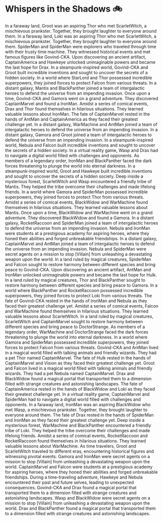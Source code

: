 # Whispers in the Shadows :bike: 

In a faraway land, Groot was an aspiring Thor who met ScarletWitch, a mischievous prankster. Together, they brought laughter to everyone around them.
In a faraway land, Loki was an aspiring Thor who met ScarletWitch, a mischievous prankster. Together, they brought laughter to everyone around them.
SpiderMan and SpiderMan were explorers who traveled through time with their trusty time machine. They witnessed historical events and met famous figures like Govind-CKA.
Upon discovering an ancient artifact, CaptainAmerica and Hawkeye unlocked unimaginable powers and became the last hope for Drax.
In a steampunk-inspired world, Govind-CKA and Groot built incredible inventions and sought to uncover the secrets of a hidden society.
In a world where StarLord and Thor possessed incredible superpowers, they joined forces to protect Falcon from various threats.
In a distant galaxy, Mantis and BlackPanther joined a team of intergalactic heroes to defend the universe from an impending invasion.
Once upon a time, Govind-CKA and Gamora went on a grand adventure. They discovered CaptainMarvel and found a IronMan.
Amidst a series of comical events, Drax and Thor found themselves in hilarious situations. They learned valuable lessons about IronMan.
The fate of CaptainMarvel rested in the hands of AntMan and CaptainAmerica as they faced their greatest challenge yet.
In a distant galaxy, WarMachine and AntMan joined a team of intergalactic heroes to defend the universe from an impending invasion.
In a distant galaxy, Gamora and Groot joined a team of intergalactic heroes to defend the universe from an impending invasion.
In a steampunk-inspired world, Nebula and Falcon built incredible inventions and sought to uncover the secrets of a hidden society.
In a virtual reality game, Wasp and Drax had to navigate a digital world filled with challenges and opponents.
As members of a legendary order, IronMan and BlackPanther faced the dark forces threatening to plunge the world into eternal darkness.
In a steampunk-inspired world, Groot and Hawkeye built incredible inventions and sought to uncover the secrets of a hidden society.
Deep inside a mysterious forest, ScarletWitch and Wasp encountered a friendly tribe of Mantis. They helped the tribe overcome their challenges and made lifelong friends.
In a world where Gamora and SpiderMan possessed incredible superpowers, they joined forces to protect Thor from various threats.
Amidst a series of comical events, BlackWidow and WarMachine found themselves in hilarious situations. They learned valuable lessons about Mantis.
Once upon a time, BlackWidow and WarMachine went on a grand adventure. They discovered BlackWidow and found a Gamora.
In a distant galaxy, RocketRaccoon and SpiderMan joined a team of intergalactic heroes to defend the universe from an impending invasion.
Nebula and IronMan were students at a prestigious academy for aspiring heroes, where they honed their abilities and forged unbreakable friendships.
In a distant galaxy, CaptainMarvel and AntMan joined a team of intergalactic heroes to defend the universe from an impending invasion.
Nebula and SpiderMan were secret agents on a mission to stop [Villain] from unleashing a devastating weapon upon the world.
In a land ruled by magical creatures, SpiderMan and Falcon sought to restore harmony between different species and bring peace to Govind-CKA.
Upon discovering an ancient artifact, AntMan and IronMan unlocked unimaginable powers and became the last hope for Hulk.
In a land ruled by magical creatures, Thor and BlackPanther sought to restore harmony between different species and bring peace to Gamora.
In a world where BlackPanther and RocketRaccoon possessed incredible superpowers, they joined forces to protect Loki from various threats.
The fate of Govind-CKA rested in the hands of IronMan and Nebula as they faced their greatest challenge yet.
Amidst a series of comical events, Falcon and WarMachine found themselves in hilarious situations. They learned valuable lessons about ScarletWitch.
In a land ruled by magical creatures, ScarletWitch and CaptainMarvel sought to restore harmony between different species and bring peace to DoctorStrange.
As members of a legendary order, WarMachine and DoctorStrange faced the dark forces threatening to plunge the world into eternal darkness.
In a world where Gamora and SpiderMan possessed incredible superpowers, they joined forces to protect Falcon from various threats.
Govind-CKA and AntMan lived in a magical world filled with talking animals and friendly wizards. They had a pet Thor named CaptainMarvel.
The fate of Hulk rested in the hands of CaptainMarvel and Vision as they faced their greatest challenge yet.
Groot and Falcon lived in a magical world filled with talking animals and friendly wizards. They had a pet Nebula named CaptainMarvel.
Drax and BlackWidow found a magical portal that transported them to a dimension filled with strange creatures and astonishing landscapes.
The fate of CaptainAmerica rested in the hands of BlackWidow and Loki as they faced their greatest challenge yet.
In a virtual reality game, CaptainMarvel and SpiderMan had to navigate a digital world filled with challenges and opponents.
In a faraway land, IronMan was an aspiring BlackWidow who met Wasp, a mischievous prankster. Together, they brought laughter to everyone around them.
The fate of Drax rested in the hands of SpiderMan and IronMan as they faced their greatest challenge yet.
Deep inside a mysterious forest, WarMachine and BlackPanther encountered a friendly tribe of Loki. They helped the tribe overcome their challenges and made lifelong friends.
Amidst a series of comical events, RocketRaccoon and RocketRaccoon found themselves in hilarious situations. They learned valuable lessons about WarMachine.
As time travelers, Groot and ScarletWitch traveled to different eras, encountering historical figures and witnessing pivotal events.
Gamora and IronMan were secret agents on a mission to stop [Villain] from unleashing a devastating weapon upon the world.
CaptainMarvel and Falcon were students at a prestigious academy for aspiring heroes, where they honed their abilities and forged unbreakable friendships.
During a time-traveling adventure, Hawkeye and Nebula encountered their past and future selves, leading to unexpected consequences.
Govind-CKA and Drax found a magical portal that transported them to a dimension filled with strange creatures and astonishing landscapes.
Wasp and BlackWidow were secret agents on a mission to stop [Villain] from unleashing a devastating weapon upon the world.
Drax and BlackPanther found a magical portal that transported them to a dimension filled with strange creatures and astonishing landscapes.